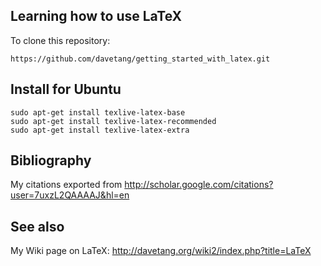 Learning how to use LaTeX
----------------------------

To clone this repository:

`https://github.com/davetang/getting_started_with_latex.git`

Install for Ubuntu
----------------------------
`sudo apt-get install texlive-latex-base`<br />
`sudo apt-get install texlive-latex-recommended`<br />
`sudo apt-get install texlive-latex-extra`

Bibliography
----------------------------

My citations exported from <http://scholar.google.com/citations?user=7uxzL2QAAAAJ&hl=en>

See also
----------------------------

My Wiki page on LaTeX: <http://davetang.org/wiki2/index.php?title=LaTeX>
